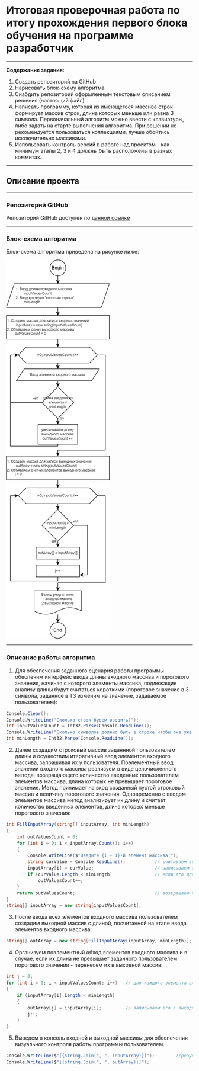 # Итоговая проверочная работа по итогу прохождения первого блока обучения на программе разработчик
_____
**Содержание задания:**
1. Создать репозиторий на GitHub
2. Нарисовать блок-схему алгоритма
3. Снабдить репозиторий оформленным текстовым описанием решения (настоящий файл)
4. Написать программу, которая из имеющегося массива строк формирует массив строк, длина которых меньше или равна 3 символа. Первоначальный алгоритм можно ввести с клавиатуры, либо задать на старте выполнения алгоритма. При решении не рекомендуется пользоваться коллекциями, лучше обойтись исключительно массивами.
5. Использовать контроль версий в работе над проектом - как минимум этапы 2, 3 и 4 должны быть расположены в разных коммитах.
___
## Описание проекта
___
### Репозиторий GitHub

Репозиторий GitHub доступен по [данной ссылке](https://github.com/ilyinae/IntroductionResultWork)
___
### Блок-схема алгоритма
Блок-схема алгоритма приведена на рисунке ниже:

!["Блок-схема алгоритма"](/schemes/Scheme.png)
___
### Описание работы алгоритма

1. Для обеспечения заданного сценария работы программы обеспечим интерфейс ввода длины входного массива и порогового значения, начиная с которого элементы массива, подлежащие анализу длины будут считаться короткими (пороговое значение в 3 символа, заданное в ТЗ изменим на значение, задаваемое пользователем):

```csharp
Console.Clear();
Console.WriteLine("Сколько строк будем вводить?");                                                  // задаем длину входного массива
int inputValuesCount = Int32.Parse(Console.ReadLine());
Console.WriteLine("Сколько символов должно быть в строке чтобы она уже не считалась короткой?");    // задаем пороговое значение длины строки для занесения в результирующий массив
int minLength = Int32.Parse(Console.ReadLine());
```

2. Далее создадим строковый массив заданнной пользователем длины и осуществим итеративный ввод элементов входного массива, запрашивая их у пользователя.
   Поэлементный ввод значений входного массива реализуем в виде целочисленного метода, возвращающего количество введенных пользователем элементов массива, длина которых не превышает пороговое значение.
   Метод принимает на вход созданный пустой строковый массив и величину порогового значения.
   Одновременно с вводом элементов массива метод анализирует их длину и считает количество введенных элементов, длина которых меньше порогового значения:
   
```csharp
int FillInputArray(string[] inputArray, int minLength)
{
    int outValuesCount = 0;
    for (int i = 0; i < inputArray.Count(); i++)
    {
        Console.WriteLine($"Введите {i + 1}-й элемент массива:");
        string curValue = Console.ReadLine();           // считываем введенное значение из консоли
        inputArray[i] = curValue;                       // записываем его во воходной массив
        if (curValue.Length < minLength)                // если его длина меньше пороговой для "коротких строк" - считаем сколько введено таких элементов чтобы создать массив выходных значений
            outValuesCount++;
    }
    return outValuesCount;                              // возвращаем количество введенных коротких строк        
}
string[] inputArray = new string[inputValuesCount];
```

3. После ввода всех элементов входного массива пользователем создадим выходной массив с длиной, посчитанной на этапе ввода элементов входного массива:
```csharp
string[] outArray = new string[FillInputArray(inputArray, minLength)];    
```

4. Организуем поэлементный обход элементов входного массива и в случае, если их длина не превышает заданного пользователем порогового значения - перенесем их в выходной массив:
```csharp
int j = 0;
for (int i = 0; i < inputValuesCount; i++)   // для каждого элемента входного массива - если он короче чем заданное пороговое значение 
{
    if (inputArray[i].Length < minLength)
    {
        outArray[j] = inputArray[i];         // записываем его в выходной массив
        j++;
    }
}
```
5. Выведем в консоль входной и выходной массивы для обеспечения визуального контроля работы программы пользователем.
```csharp
Console.WriteLine($"[{string.Join(", ", inputArray)}]");        //результирующий вывод массивов в консоль
Console.WriteLine($"[{string.Join(", ", outArray)}]");
```